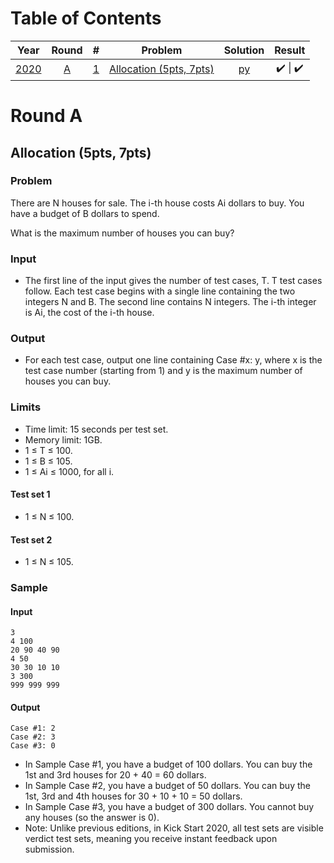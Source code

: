 # Table of Contents
| Year | Round |  #  | Problem | Solution | Result |
| :--: | :---: | :-: | :-----: | :------: | :----: |
| [2020](https://codingcompetitions.withgoogle.com/kickstart/archive/2020) |   [A](https://codingcompetitions.withgoogle.com/kickstart/round/000000000019ffc7)   |   [1](https://codingcompetitions.withgoogle.com/kickstart/round/000000000019ffc7/00000000001d3f56)   | [Allocation (5pts, 7pts)](#allocation-5pts-7pts)                         | [py](./ra1.py)                                                                      |   ✔️   \|   ✔️                                                                                       |

# Round A
## Allocation (5pts, 7pts)
### Problem
There are N houses for sale. The i-th house costs Ai dollars to buy. You have a budget of B dollars to spend.

What is the maximum number of houses you can buy?

### Input
* The first line of the input gives the number of test cases, T. T test cases follow. Each test case begins with a single line containing the two integers N and B. The second line contains N integers. The i-th integer is Ai, the cost of the i-th house.

### Output
* For each test case, output one line containing Case #x: y, where x is the test case number (starting from 1) and y is the maximum number of houses you can buy.

### Limits
* Time limit: 15 seconds per test set.
* Memory limit: 1GB.
* 1 ≤ T ≤ 100.
* 1 ≤ B ≤ 105.
* 1 ≤ Ai ≤ 1000, for all i.
#### Test set 1
* 1 ≤ N ≤ 100.
#### Test set 2
* 1 ≤ N ≤ 105.

### Sample
#### Input
```
3
4 100
20 90 40 90
4 50
30 30 10 10
3 300
999 999 999
```
#### Output
```
Case #1: 2
Case #2: 3
Case #3: 0
```
  
* In Sample Case #1, you have a budget of 100 dollars. You can buy the 1st and 3rd houses for 20 + 40 = 60 dollars.
* In Sample Case #2, you have a budget of 50 dollars. You can buy the 1st, 3rd and 4th houses for 30 + 10 + 10 = 50 dollars.
* In Sample Case #3, you have a budget of 300 dollars. You cannot buy any houses (so the answer is 0).
* Note: Unlike previous editions, in Kick Start 2020, all test sets are visible verdict test sets, meaning you receive instant feedback upon submission.
